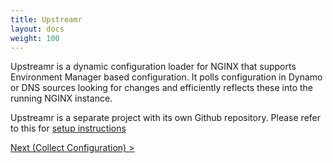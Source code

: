 ```yaml
---
title: Upstreamr
layout: docs
weight: 100
---
```


Upstreamr is a dynamic configuration loader for NGINX that supports Environment Manager based configuration. It polls configuration in Dynamo or DNS sources looking for changes and efficiently reflects these into the running NGINX instance.

Upstreamr is a separate project with its own Github repository. Please refer to this for [setup instructions](https://github.com/trainline/upstreamr)

[Next (Collect Configuration) >](/environment-manager/docs/setup/configuration)